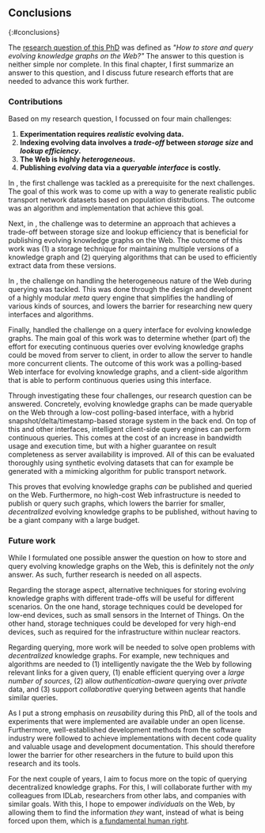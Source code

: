 ## Conclusions
{:#conclusions}

The [research question of this PhD](#research-question) was defined as
*"How to store and query evolving knowledge graphs on the Web?"*
The answer to this question is neither simple nor complete.
In this final chapter,
I first summarize an answer to this question,
and I discuss future research efforts that are needed to advance this work further.

### Contributions

Based on my research question, I focussed on four main challenges:

1. **Experimentation requires *realistic* evolving data.**
2. **Indexing evolving data involves a *trade-off* between *storage size* and *lookup efficiency*.**
3. **The Web is highly *heterogeneous*.**
4. **Publishing *evolving* data via a *queryable interface* is costly.**

In [](#generating), the first challenge was tackled as a prerequisite for the next challenges.
The goal of this work was to come up with a way to generate realistic public transport network datasets
based on population distributions.
The outcome was an algorithm and implementation that achieve this goal.

Next, in [](#storing), the challenge was to determine an approach
that achieves a trade-off between storage size and lookup efficiency
that is beneficial for publishing evolving knowledge graphs on the Web.
The outcome of this work was
(1) a storage technique for maintaining multiple versions of a knowledge graph
and (2) querying algorithms that can be used to efficiently extract data from these versions.

In [](#querying), the challenge on handling the heterogeneous nature of the Web during querying was tackled.
This was done through the design and development of a highly modular *meta* query engine
that simplifies the handling of various kinds of sources,
and lowers the barrier for researching new query interfaces and algorithms.

Finally, [](#querying-evolving) handled the challenge on a query interface for evolving knowledge graphs.
The main goal of this work was to determine whether (part of) the effort for executing continuous queries
over evolving knowledge graphs could be moved from server to client,
in order to allow the server to handle more concurrent clients.
The outcome of this work was a polling-based Web interface for evolving knowledge graphs,
and a client-side algorithm that is able to perform continuous queries using this interface.

Through investigating these four challenges,
our research question can be answered.
Concretely, evolving knowledge graphs can be made queryable on the Web through a low-cost polling-based interface,
with a hybrid snapshot/delta/timestamp-based storage system in the back end.
On top of this and other interfaces,
intelligent client-side query engines can perform continuous queries.
This comes at the cost of an increase in bandwidth usage and execution time,
but with a higher guarantee on result completeness as server availability is improved.
All of this can be evaluated thoroughly using synthetic evolving datasets
that can for example be generated with a mimicking algorithm for public transport network.

This proves that evolving knowledge graphs *can* be published and queried on the Web.
Furthermore, no high-cost Web infrastructure is needed to publish or query such graphs,
which lowers the barrier for smaller, *decentralized* evolving knowledge graphs to be published,
without having to be a giant company with a large budget.

### Future work

While I formulated one possible answer the question
on how to store and query evolving knowledge graphs on the Web,
this is definitely not the *only* answer.
As such, further research is needed on all aspects.

Regarding the storage aspect, alternative techniques for storing evolving knowledge graphs
with different trade-offs will be useful for different scenarios.
On the one hand, storage techniques could be developed for low-end devices,
such as small sensors in the Internet of Things.
On the other hand, storage techniques could be developed for very high-end devices,
such as required for the infrastructure within nuclear reactors.

Regarding querying, more work will be needed to solve open problems with *decentralized* knowledge graphs.
For example, new techniques and algorithms are needed to
(1) intelligently navigate the the Web by following relevant links for a given query,
(1) enable efficient querying over a *large number of sources*,
(2) allow *authentication-aware* querying over *private* data,
and (3) support *collaborative* querying between agents that handle similar queries.

As I put a strong emphasis on *reusability* during this PhD,
all of the tools and experiments that were implemented
are available under an open license.
Furthermore, well-established development methods from the software industry were followed
to achieve implementations with decent code quality and valuable usage and development documentation.
This should therefore lower the barrier for other researchers in the future
to build upon this research and its tools.

For the next couple of years,
I aim to focus more on the topic of querying decentralized knowledge graphs.
For this, I will collaborate further with my colleagues from IDLab,
researchers from other labs,
and companies with similar goals.
With this, I hope to empower *individuals* on the Web,
by allowing them to find the information *they* want,
instead of what is being forced upon them,
which is [a fundamental human right](https://www.un.org/en/universal-declaration-human-rights/).
